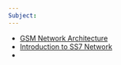 ```yaml
---
Subject:
---
```

- [GSM Network Architecture](https://www.electronics-notes.com/articles/connectivity/2g-gsm/network-architecture.php#:~:text=Home%20Location%20Register%20)
- [Introduction to SS7 Network](https://www.numberanalytics.com/blog/ss7-network-fundamentals#:~:text=,The%20TCAP%20is%20responsible)
- 